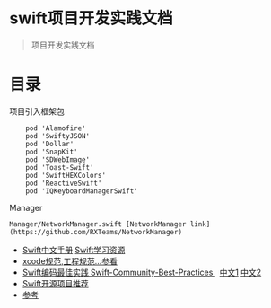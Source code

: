 # swift项目开发实践文档

> 项目开发实践文档

# 目录

项目引入框架包
```
    pod 'Alamofire'
    pod 'SwiftyJSON'
    pod 'Dollar'
    pod 'SnapKit'
    pod 'SDWebImage'
    pod 'Toast-Swift'
    pod 'SwiftHEXColors'
    pod 'ReactiveSwift'
    pod 'IQKeyboardManagerSwift'
```

Manager   
```
Manager/NetworkManager.swift [NetworkManager link](https://github.com/RXTeams/NetworkManager)
```
* [Swift中文手册](https://github.com/CocoaChina-editors/Welcome-to-Swift) [Swift学习资源](https://github.com/Lax/iOS-Swift-Demos)
* [xcode规范,工程规范...参看](https://github.com/roycms/IosCodeSpecification)
* [Swift编码最佳实践 Swift-Community-Best-Practices ](https://github.com/schwa/Swift-Community-Best-Practices)   [中文1](http://www.cocoachina.com/swift/20151010/13664.html)  [中文2](http://www.tuicool.com/articles/j67FNr)
* [Swift开源项目推荐](SwiftProjectRecommend.md)
* [参考](reference.md)


 
